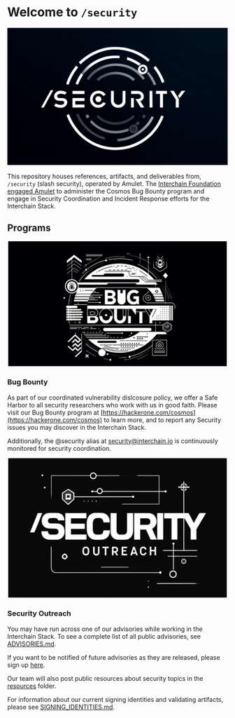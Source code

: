 # Welcome to `/security`

![slash security](./assets/slash_security.png)

This repository houses references, artifacts, and deliverables from, `/security` (slash security), operated by Amulet.  The [Interchain Foundation engaged Amulet](https://medium.com/the-interchain-foundation/amulet-strengthening-security-across-the-interchain-fa4b0bafadb4) to administer the Cosmos Bug Bounty program and engage in Security Coordination and Incident Response efforts for the Interchain Stack.

## Programs

<p align="center">
<img src="./assets/bug_bounty.png" alt="Bug Bounty" width="500" />
</p>

### Bug Bounty

As part of our coordinated vulnerability dislcosure policy, we offer a Safe Harbor to all security researchers who work with us in good faith.  Please visit our Bug Bounty program at [https://hackerone.com/cosmos](https://hackerone.com/cosmos) to learn more, and to report any Security issues you may discover in the Interchain Stack.

Additionally, the @security alias at [security@interchain.io](mailto:security@interchain.io) is continuously monitored for security coordination.

<p align="center">
<img src="./assets/security_outreach.png" alt="Security Outreach" width="500"/>
</p>

### Security Outreach

You may have run across one of our advisories while working in the Interchain Stack. To see a complete list of all public advisories, see [ADVISORIES.md](ADVISORIES.md).

If you want to be notified of future advisories as they are released, please sign up [here](https://interchaincirt.org/signup).

Our team will also post public resources about security topics in the [resources](./resources) folder.

For information about our current signing identities and validating artifacts, please see [SIGNING_IDENTITIES.md](./SIGNING_IDENTITIES.md).
